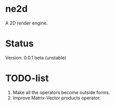 # ne2d
A 2D render engine.

# Status
Version: 0.0.1 beta (unstable)

# TODO-list
1. Make all the operators become outside forms.  
2. Improve Matrix-Vector products operator.
